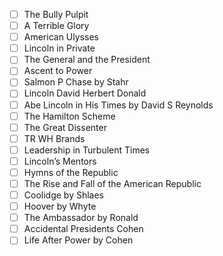 - [ ] The Bully Pulpit
- [ ] A Terrible Glory
- [ ] American Ulysses
- [ ] Lincoln in Private
- [ ] The General and the President
- [ ] Ascent to Power
- [ ] Salmon P Chase by Stahr
- [ ] Lincoln David Herbert Donald
- [ ] Abe Lincoln in His Times by David S Reynolds
- [ ] The Hamilton Scheme
- [ ] The Great Dissenter
- [ ] TR WH Brands
- [ ] Leadership in Turbulent Times
- [ ] Lincoln’s Mentors
- [ ] Hymns of the Republic
- [ ] The Rise and Fall of the American Republic
- [ ] Coolidge by Shlaes
- [ ] Hoover by Whyte
- [ ] The Ambassador by Ronald
- [ ] Accidental Presidents Cohen
- [ ] Life After Power by Cohen